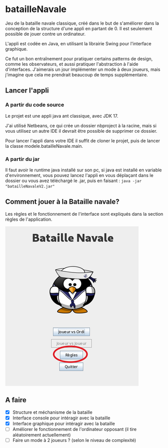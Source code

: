 # batailleNavale
Jeu de la bataille navale classique, créé dans le but de s'améliorer dans la conception de la structure d'une appli en partant de 0.
Il est seulement possible de jouer contre un ordinateur.

L'appli est codée en Java, en utilisant la librairie Swing pour l'interface graphique.

Ce fut un bon entraînement pour pratiquer certains patterns de design, comme les observateurs, et aussi pratiquer l'abstraction à l'aide d'interfaces. J'aimerais un jour implémenter un mode à deux joueurs, mais j'imagine que cela me prendrait beaucoup de temps supplémentaire.

## Lancer l'appli

### A partir du code source
Le projet est une appli java ant classique, avec JDK 17.

J'ai utilisé Netbeans, ce qui crée un dossier nbproject à la racine, mais si vous utilisez un autre IDE il devrait être possible de supprimer ce dossier.

Pour lancer l'appli dans votre IDE il suffit de cloner le projet, puis de lancer la classe modele.batailleNavale.main.

### A partir du jar
Il faut avoir le runtime java installé sur son pc, si java est installé en variable d'environnement, vous pouvez lancez l'appli en vous déplaçant dans le dossier ou vous avez téléchargé le .jar, puis en faisant :
`java -jar "batailleNavaleV2.jar"`

## Comment jouer à la Bataille navale?
Les règles et le fonctionnement de l'interface sont expliqués dans la section règles de l'application.

![Grille Alliée](/readmeImg/regleHighlight.png)


## A faire

- [X] Structure et méchanisme de la bataille
- [X] Interface console pour intéragir avec la bataille
- [X] Interface graphique pour intéragir avec la bataille
- [ ] Améliorer le fonctionnement de l'ordinateur opposant (il tire aléatoirement actuellement)
- [ ] Faire un mode à 2 joueurs ? (selon le niveau de complexité)
